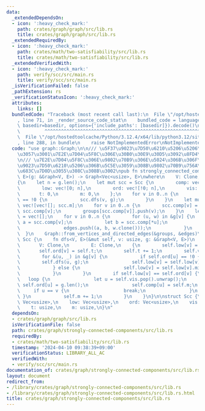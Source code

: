 ```yaml
---
data:
  _extendedDependsOn:
  - icon: ':heavy_check_mark:'
    path: crates/graph/graph/src/lib.rs
    title: crates/graph/graph/src/lib.rs
  _extendedRequiredBy:
  - icon: ':heavy_check_mark:'
    path: crates/math/two-satisfiability/src/lib.rs
    title: crates/math/two-satisfiability/src/lib.rs
  _extendedVerifiedWith:
  - icon: ':heavy_check_mark:'
    path: verify/scc/src/main.rs
    title: verify/scc/src/main.rs
  _isVerificationFailed: false
  _pathExtension: rs
  _verificationStatusIcon: ':heavy_check_mark:'
  attributes:
    links: []
  bundledCode: "Traceback (most recent call last):\n  File \"/opt/hostedtoolcache/Python/3.12.4/x64/lib/python3.12/site-packages/onlinejudge_verify/documentation/build.py\"\
    , line 71, in _render_source_code_stat\n    bundled_code = language.bundle(stat.path,\
    \ basedir=basedir, options={'include_paths': [basedir]}).decode()\n          \
    \         ^^^^^^^^^^^^^^^^^^^^^^^^^^^^^^^^^^^^^^^^^^^^^^^^^^^^^^^^^^^^^^^^^^^^^^^^^^^^^^^^^\n\
    \  File \"/opt/hostedtoolcache/Python/3.12.4/x64/lib/python3.12/site-packages/onlinejudge_verify/languages/rust.py\"\
    , line 288, in bundle\n    raise NotImplementedError\nNotImplementedError\n"
  code: "use graph::Graph;\n\n/// \u5F37\u9023\u7D50\u6210\u5206\u5206\u89E3\u3092\
    \u3057\u3001\u7E2E\u7D04\u5F8C\u306E\u30B0\u30E9\u30D5\u3092\u8FD4\u3059\u3002\
    \n/// \u7E2E\u7D04\u5F8C\u306E\u9802\u70B9\u306E\u5024\u306B\u306F\u3001\u5F37\
    \u9023\u7D50\u6210\u5206\u306B\u5C5E\u3059\u308B\u9802\u70B9\u756A\u53F7\u304C\
    \u683C\u7D0D\u3055\u308C\u308B\u3002\npub fn strongly_connected_components<V,\
    \ E>(g: &Graph<V, E>) -> Graph<Vec<usize>, E>\nwhere\n    V: Clone,\n    E: Clone,\n\
    {\n    let n = g.len();\n    let mut scc = Scc {\n        comp: vec![0; n],\n\
    \        low: vec![0; n],\n        ord: vec![!0; n],\n        vis: vec![],\n \
    \       t: 0,\n        m: 0,\n    };\n    for v in 0..n {\n        if scc.ord[v]\
    \ == !0 {\n            scc.dfs(v, g);\n        }\n    }\n    let mut groups =\
    \ vec![vec![]; scc.m];\n    for v in 0..n {\n        scc.comp[v] = scc.m - 1 -\
    \ scc.comp[v];\n        groups[scc.comp[v]].push(v);\n    }\n    let mut edges\
    \ = vec![];\n    for v in 0..n {\n        for (u, w) in &g[v] {\n            let\
    \ a = scc.comp[v];\n            let b = scc.comp[*u];\n            if a != b {\n\
    \                edges.push((a, b, w.clone()));\n            }\n        }\n  \
    \  }\n    Graph::from_vertices_and_directed_edges(&groups, &edges)\n}\n\nimpl\
    \ Scc {\n    fn dfs<V, E>(&mut self, v: usize, g: &Graph<V, E>)\n    where\n \
    \       V: Clone,\n        E: Clone,\n    {\n        self.low[v] = self.t;\n \
    \       self.ord[v] = self.t;\n        self.t += 1;\n        self.vis.push(v);\n\
    \        for &(u, _) in &g[v] {\n            if self.ord[u] == !0 {\n        \
    \        self.dfs(u, g);\n                self.low[v] = self.low[v].min(self.low[u]);\n\
    \            } else {\n                self.low[v] = self.low[v].min(self.ord[u]);\n\
    \            }\n        }\n        if self.low[v] == self.ord[v] {\n         \
    \   loop {\n                let u = self.vis.pop().unwrap();\n               \
    \ self.ord[u] = g.len();\n                self.comp[u] = self.m;\n           \
    \     if u == v {\n                    break;\n                }\n           \
    \ }\n            self.m += 1;\n        }\n    }\n}\n\nstruct Scc {\n    comp:\
    \ Vec<usize>,\n    low: Vec<usize>,\n    ord: Vec<usize>,\n    vis: Vec<usize>,\n\
    \    t: usize,\n    m: usize,\n}\n"
  dependsOn:
  - crates/graph/graph/src/lib.rs
  isVerificationFile: false
  path: crates/graph/strongly-connected-components/src/lib.rs
  requiredBy:
  - crates/math/two-satisfiability/src/lib.rs
  timestamp: '2024-04-10 09:38:39+09:00'
  verificationStatus: LIBRARY_ALL_AC
  verifiedWith:
  - verify/scc/src/main.rs
documentation_of: crates/graph/strongly-connected-components/src/lib.rs
layout: document
redirect_from:
- /library/crates/graph/strongly-connected-components/src/lib.rs
- /library/crates/graph/strongly-connected-components/src/lib.rs.html
title: crates/graph/strongly-connected-components/src/lib.rs
---
```


